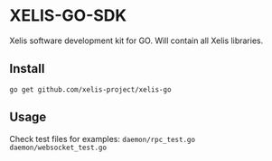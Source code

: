 # XELIS-GO-SDK

Xelis software development kit for GO. Will contain all Xelis libraries.

## Install

```cli
go get github.com/xelis-project/xelis-go
```

## Usage

Check test files for examples: `daemon/rpc_test.go` `daemon/websocket_test.go`
